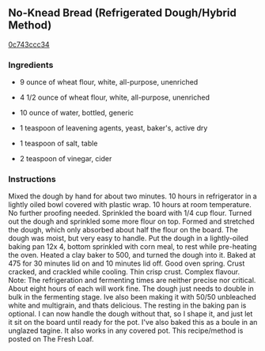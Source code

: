 ## No-Knead Bread (Refrigerated Dough/Hybrid Method)

[0c743ccc34](http://www.food.com/recipe/no-knead-bread-refrigerated-dough-hybrid-method-203502)

### Ingredients

 - 9 ounce of wheat flour, white, all-purpose, unenriched

 - 4 1/2 ounce of wheat flour, white, all-purpose, unenriched

 - 10 ounce of water, bottled, generic

 - 1 teaspoon of leavening agents, yeast, baker's, active dry

 - 1 teaspoon of salt, table

 - 2 teaspoon of vinegar, cider

### Instructions

Mixed the dough by hand for about two minutes. 10 hours in refrigerator in a lightly oiled bowl covered with plastic wrap. 10 hours at room temperature. No further proofing needed. Sprinkled the board with 1/4 cup flour. Turned out the dough and sprinkled some more flour on top. Formed and stretched the dough, which only absorbed about half the flour on the board. The dough was moist, but very easy to handle. Put the dough in a lightly-oiled baking pan 12x 4, bottom sprinkled with corn meal, to rest while pre-heating the oven. Heated a clay baker to 500, and turned the dough into it. Baked at 475 for 30 minutes lid on and 10 minutes lid off. Good oven spring. Crust cracked, and crackled while cooling. Thin crisp crust. Complex flavour. Note: The refrigeration and fermenting times are neither precise nor critical. About eight hours of each will work fine. The dough just needs to double in bulk in the fermenting stage. Ive also been making it with 50/50 unbleached white and multigrain, and thats delicious. The resting in the baking pan is optional. I can now handle the dough without that, so I shape it, and just let it sit on the board until ready for the pot. I've also baked this as a boule in an unglazed tagine. It also works in any covered pot. This recipe/method is posted on The Fresh Loaf.